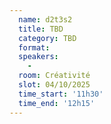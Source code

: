 ```yaml
---
  name: d2t3s2
  title: TBD
  category: TBD
  format: 
  speakers: 
    - 
  room: Créativité
  slot: 04/10/2025
  time_start: '11h30'
  time_end: '12h15'
---
```

